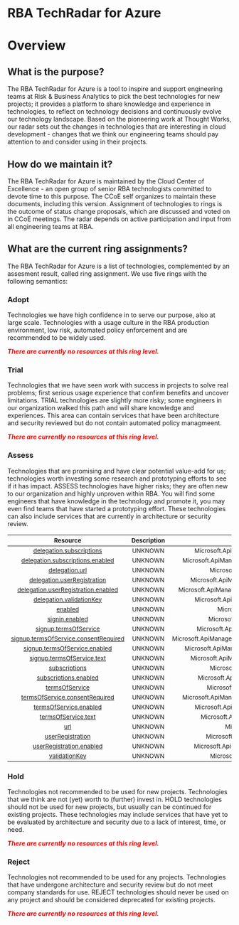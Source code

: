 
RBA TechRadar for Azure
=======================

# Overview

## What is the purpose?


The RBA TechRadar for Azure is a tool to inspire and support engineering teams at Risk & Business Analytics to pick the best technologies for new projects; it provides a platform to share knowledge and experience in technologies, to reflect on technology decisions and continuously evolve our technology landscape.  Based on the pioneering work at Thought Works, our radar sets out the changes in technologies that are interesting in cloud development - changes that we think our engineering teams should pay attention to and consider using in their projects.
## How do we maintain it?


The RBA TechRadar for Azure is maintained by the Cloud Center of Excellence - an open group of senior RBA technologists committed to devote time to this purpose.  The CCoE self organizes to maintain these documents, including this version.  Assignment of technologies to rings is the outcome of status change proposals, which are discussed and voted on in CCoE meetings.  The radar depends on active participation and input from all engineering teams at RBA.
## What are the current ring assignments?


The RBA TechRadar for Azure is a list of technologies, complemented by an assesment result, called ring assignment.  We use five rings with the following semantics:
### Adopt


Technologies we have high confidence in to serve our purpose, also at large scale.  Technologies with a usage culture in the RBA production environment, low risk, automated policy enforcement and are recommended to be widely used.  
  
***<font color="red"> There are currently no resources at this ring level. </font>***
### Trial


Technologies that we have seen work with success in projects to solve real problems;  first serious usage experience that confirm benefits and uncover limitations.  TRIAL technologies are slightly more risky; some engineers in our organization walked this path and will share knowledge and experiences.  This area can contain services that have been architecture and security reviewed but do not contain automated policy managmeent.  
  
***<font color="red"> There are currently no resources at this ring level. </font>***
### Assess


Technologies that are promising and have clear potential value-add for us; technologies worth investing some research and prototyping efforts to see if it has impact.  ASSESS technologies have higher risks;  they are often new to our organization and highly unproven within RBA.  You will find some engineers that have knowledge in the technology and promote it, you may even find teams that have started a prototyping effort.  These technologies can also include services that are currently in architecture or security review.  

|<sub>Resource</sub>|<sub>Description</sub>|<sub>Path</sub>|<sub>Status</sub>|
| :---: | :---: | :---: | :---: |
|<sub>[delegation.subscriptions](https://github.com/openrba/python-azure-techradar/tree/master/Microsoft.ApiManagement/service/portalsettings/delegation.subscriptions)</sub>|<sub>UNKNOWN</sub>|<sub>Microsoft.ApiManagement/service/portalsettings/delegation.subscriptions</sub>|<sub>ASSESS</sub>|
|<sub>[delegation.subscriptions.enabled](https://github.com/openrba/python-azure-techradar/tree/master/Microsoft.ApiManagement/service/portalsettings/delegation.subscriptions.enabled)</sub>|<sub>UNKNOWN</sub>|<sub>Microsoft.ApiManagement/service/portalsettings/delegation.subscriptions.enabled</sub>|<sub>ASSESS</sub>|
|<sub>[delegation.url](https://github.com/openrba/python-azure-techradar/tree/master/Microsoft.ApiManagement/service/portalsettings/delegation.url)</sub>|<sub>UNKNOWN</sub>|<sub>Microsoft.ApiManagement/service/portalsettings/delegation.url</sub>|<sub>ASSESS</sub>|
|<sub>[delegation.userRegistration](https://github.com/openrba/python-azure-techradar/tree/master/Microsoft.ApiManagement/service/portalsettings/delegation.userRegistration)</sub>|<sub>UNKNOWN</sub>|<sub>Microsoft.ApiManagement/service/portalsettings/delegation.userRegistration</sub>|<sub>ASSESS</sub>|
|<sub>[delegation.userRegistration.enabled](https://github.com/openrba/python-azure-techradar/tree/master/Microsoft.ApiManagement/service/portalsettings/delegation.userRegistration.enabled)</sub>|<sub>UNKNOWN</sub>|<sub>Microsoft.ApiManagement/service/portalsettings/delegation.userRegistration.enabled</sub>|<sub>ASSESS</sub>|
|<sub>[delegation.validationKey](https://github.com/openrba/python-azure-techradar/tree/master/Microsoft.ApiManagement/service/portalsettings/delegation.validationKey)</sub>|<sub>UNKNOWN</sub>|<sub>Microsoft.ApiManagement/service/portalsettings/delegation.validationKey</sub>|<sub>ASSESS</sub>|
|<sub>[enabled](https://github.com/openrba/python-azure-techradar/tree/master/Microsoft.ApiManagement/service/portalsettings/enabled)</sub>|<sub>UNKNOWN</sub>|<sub>Microsoft.ApiManagement/service/portalsettings/enabled</sub>|<sub>ASSESS</sub>|
|<sub>[signin.enabled](https://github.com/openrba/python-azure-techradar/tree/master/Microsoft.ApiManagement/service/portalsettings/signin.enabled)</sub>|<sub>UNKNOWN</sub>|<sub>Microsoft.ApiManagement/service/portalsettings/signin.enabled</sub>|<sub>ASSESS</sub>|
|<sub>[signup.termsOfService](https://github.com/openrba/python-azure-techradar/tree/master/Microsoft.ApiManagement/service/portalsettings/signup.termsOfService)</sub>|<sub>UNKNOWN</sub>|<sub>Microsoft.ApiManagement/service/portalsettings/signup.termsOfService</sub>|<sub>ASSESS</sub>|
|<sub>[signup.termsOfService.consentRequired](https://github.com/openrba/python-azure-techradar/tree/master/Microsoft.ApiManagement/service/portalsettings/signup.termsOfService.consentRequired)</sub>|<sub>UNKNOWN</sub>|<sub>Microsoft.ApiManagement/service/portalsettings/signup.termsOfService.consentRequired</sub>|<sub>ASSESS</sub>|
|<sub>[signup.termsOfService.enabled](https://github.com/openrba/python-azure-techradar/tree/master/Microsoft.ApiManagement/service/portalsettings/signup.termsOfService.enabled)</sub>|<sub>UNKNOWN</sub>|<sub>Microsoft.ApiManagement/service/portalsettings/signup.termsOfService.enabled</sub>|<sub>ASSESS</sub>|
|<sub>[signup.termsOfService.text](https://github.com/openrba/python-azure-techradar/tree/master/Microsoft.ApiManagement/service/portalsettings/signup.termsOfService.text)</sub>|<sub>UNKNOWN</sub>|<sub>Microsoft.ApiManagement/service/portalsettings/signup.termsOfService.text</sub>|<sub>ASSESS</sub>|
|<sub>[subscriptions](https://github.com/openrba/python-azure-techradar/tree/master/Microsoft.ApiManagement/service/portalsettings/subscriptions)</sub>|<sub>UNKNOWN</sub>|<sub>Microsoft.ApiManagement/service/portalsettings/subscriptions</sub>|<sub>ASSESS</sub>|
|<sub>[subscriptions.enabled](https://github.com/openrba/python-azure-techradar/tree/master/Microsoft.ApiManagement/service/portalsettings/subscriptions.enabled)</sub>|<sub>UNKNOWN</sub>|<sub>Microsoft.ApiManagement/service/portalsettings/subscriptions.enabled</sub>|<sub>ASSESS</sub>|
|<sub>[termsOfService](https://github.com/openrba/python-azure-techradar/tree/master/Microsoft.ApiManagement/service/portalsettings/termsOfService)</sub>|<sub>UNKNOWN</sub>|<sub>Microsoft.ApiManagement/service/portalsettings/termsOfService</sub>|<sub>ASSESS</sub>|
|<sub>[termsOfService.consentRequired](https://github.com/openrba/python-azure-techradar/tree/master/Microsoft.ApiManagement/service/portalsettings/termsOfService.consentRequired)</sub>|<sub>UNKNOWN</sub>|<sub>Microsoft.ApiManagement/service/portalsettings/termsOfService.consentRequired</sub>|<sub>ASSESS</sub>|
|<sub>[termsOfService.enabled](https://github.com/openrba/python-azure-techradar/tree/master/Microsoft.ApiManagement/service/portalsettings/termsOfService.enabled)</sub>|<sub>UNKNOWN</sub>|<sub>Microsoft.ApiManagement/service/portalsettings/termsOfService.enabled</sub>|<sub>ASSESS</sub>|
|<sub>[termsOfService.text](https://github.com/openrba/python-azure-techradar/tree/master/Microsoft.ApiManagement/service/portalsettings/termsOfService.text)</sub>|<sub>UNKNOWN</sub>|<sub>Microsoft.ApiManagement/service/portalsettings/termsOfService.text</sub>|<sub>ASSESS</sub>|
|<sub>[url](https://github.com/openrba/python-azure-techradar/tree/master/Microsoft.ApiManagement/service/portalsettings/url)</sub>|<sub>UNKNOWN</sub>|<sub>Microsoft.ApiManagement/service/portalsettings/url</sub>|<sub>ASSESS</sub>|
|<sub>[userRegistration](https://github.com/openrba/python-azure-techradar/tree/master/Microsoft.ApiManagement/service/portalsettings/userRegistration)</sub>|<sub>UNKNOWN</sub>|<sub>Microsoft.ApiManagement/service/portalsettings/userRegistration</sub>|<sub>ASSESS</sub>|
|<sub>[userRegistration.enabled](https://github.com/openrba/python-azure-techradar/tree/master/Microsoft.ApiManagement/service/portalsettings/userRegistration.enabled)</sub>|<sub>UNKNOWN</sub>|<sub>Microsoft.ApiManagement/service/portalsettings/userRegistration.enabled</sub>|<sub>ASSESS</sub>|
|<sub>[validationKey](https://github.com/openrba/python-azure-techradar/tree/master/Microsoft.ApiManagement/service/portalsettings/validationKey)</sub>|<sub>UNKNOWN</sub>|<sub>Microsoft.ApiManagement/service/portalsettings/validationKey</sub>|<sub>ASSESS</sub>|

### Hold


Technologies not recommended to be used for new projects. Technologies that we think are not (yet) worth to (further) invest in.  HOLD technologies should not be used for new projects, but usually can be continued for existing projects.  These technologies may include services that have yet to be evaluated by architecture and security due to a lack of interest, time, or need.  
  
***<font color="red"> There are currently no resources at this ring level. </font>***
### Reject


Technologies not recommended to be used for any projects. Technologies that have undergone architecture and security review but do not meet company standards for use.  REJECT technologies should never be used on any project and should be considered deprecated for existing projects.  
  
***<font color="red"> There are currently no resources at this ring level. </font>***